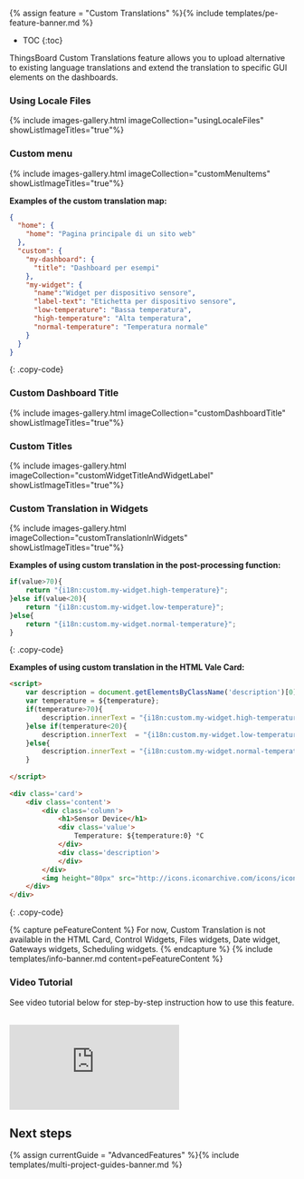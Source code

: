 {% assign feature = "Custom Translations" %}{% include templates/pe-feature-banner.md %}

* TOC
{:toc}

ThingsBoard Custom Translations feature allows you to upload alternative to existing language translations
and extend the translation to specific GUI elements on the dashboards.

### Using Locale Files

{% include images-gallery.html imageCollection="usingLocaleFiles" showListImageTitles="true"%}

### Custom menu

{% include images-gallery.html imageCollection="customMenuItems" showListImageTitles="true"%}

<b>Examples of the custom translation map:</b>
```json
{
  "home": {
    "home": "Pagina principale di un sito web"
  },
  "custom": {
    "my-dashboard": {
      "title": "Dashboard per esempi"
    },
    "my-widget": {
      "name":"Widget per dispositivo sensore",
      "label-text": "Etichetta per dispositivo sensore",
      "low-temperature": "Bassa temperatura",
      "high-temperature": "Alta temperatura",
      "normal-temperature": "Temperatura normale"
    }
  }
}
```
{: .copy-code}

### Custom Dashboard Title

{% include images-gallery.html imageCollection="customDashboardTitle"  showListImageTitles="true"%}

### Custom Titles 

{% include images-gallery.html imageCollection="customWidgetTitleAndWidgetLabel" showListImageTitles="true"%}

### Custom Translation in Widgets

{% include images-gallery.html imageCollection="customTranslationInWidgets" showListImageTitles="true"%}

<b>Examples of using custom translation in the post-processing function:</b>
```javascript
if(value>70){
    return "{i18n:custom.my-widget.high-temperature}";
}else if(value<20){
    return "{i18n:custom.my-widget.low-temperature}";
}else{
    return "{i18n:custom.my-widget.normal-temperature}";
}
```
{: .copy-code}


<b>Examples of using custom translation in the HTML Vale Card:</b>
```html
<script>
    var description = document.getElementsByClassName('description')[0];
    var temperature = ${temperature};
    if(temperature>70){
        description.innerText = "{i18n:custom.my-widget.high-temperature}";
    }else if(temperature<20){
        description.innerText  = "{i18n:custom.my-widget.low-temperature}";
    }else{
        description.innerText = "{i18n:custom.my-widget.normal-temperature}"
    }
    
</script>
   
<div class='card'>
    <div class='content'>
        <div class='column'>
            <h1>Sensor Device</h1>
            <div class='value'>
                Temperature: ${temperature:0} °C
            </div>    
            <div class='description'>
            </div>
        </div>
        <img height="80px" src="http://icons.iconarchive.com/icons/iconsmind/outline/512/Temperature-icon.png" />
    </div>
</div>
```
{: .copy-code}

{% capture peFeatureContent %}
For now, Custom Translation is not available in the HTML Card, Control Widgets, Files widgets,
Date widget, Gateways widgets, Scheduling widgets.
{% endcapture %}
{% include templates/info-banner.md content=peFeatureContent %}


### Video Tutorial

See video tutorial below for step-by-step instruction how to use this feature.

<br/>
<div id="video">  
    <div id="video_wrapper">
        <iframe src="https://www.youtube.com/embed/VSNZWl1NjWU" frameborder="0" allowfullscreen></iframe>
    </div>
</div> 
 
## Next steps

{% assign currentGuide = "AdvancedFeatures" %}{% include templates/multi-project-guides-banner.md %}

